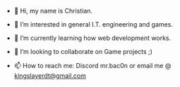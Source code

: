 - 👋 Hi, my name is Christian.
  
- 👀 I’m interested in general I.T. engineering and games.
  
- 🌱 I’m currently learning how web development works.
  
- 💞️ I’m looking to collaborate on Game projects ;)
  
- 📫 How to reach me: Discord mr.bac0n or email me @ kingslayerdt@gmail.com
